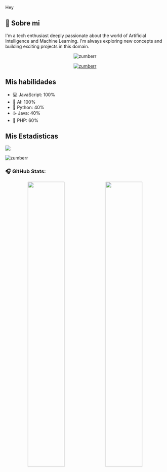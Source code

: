 Hey

## 👋 Sobre mi
I'm a tech enthusiast deeply passionate about the world of Artificial Intelligence and Machine Learning. I'm always exploring new concepts and building exciting projects in this domain.
<p align="center"> <img src="https://komarev.com/ghpvc/?username=zumberr&label=Profile%20views&color=0e75b6&style=flat" alt="zumberr" /> </p>

<p align="center"> <a href="#"><img src="https://github-profile-trophy.vercel.app/?username=zumberr&theme=dracula&no-frame=true&column=3&margin-w=15&margin-h=15" alt="zumberr" /></a> </p>

##  Mis habilidades
*   💻 JavaScript: 100%
*   🧠 AI: 100%
*   🐍 Python: 40%
*   ☕ Java: 40%
*   🚀 PHP: 60%

## Mis Estadisticas

<img src="https://github-readme-stats.vercel.app/api/wakatime?username=zumberr&layout=compact&theme=radical">
<p><img align="center" src="https://github-readme-stats.vercel.app/api/top-langs?username=@zumberr&show_icons=true&theme=dracula&locale=es&layout=compact" alt="zumberr" /></p>

### 🎧 GitHub Stats:

<p align="center">
  <img src="https://github-readme-stats.vercel.app/api?username=zumberr&show_icons=true&theme=radical" width="48%" />
  <img src="https://github-readme-streak-stats.herokuapp.com?user=zumberr&theme=radical&hide_border=true" width="48%" />
</p>

